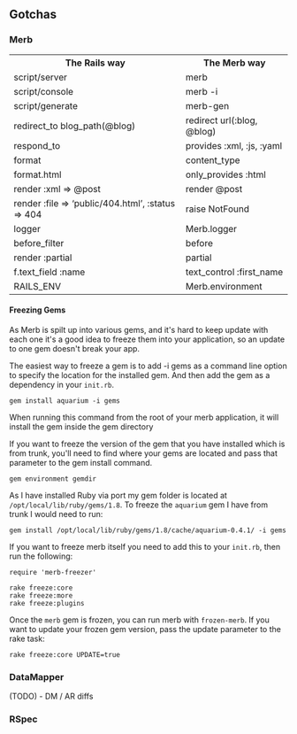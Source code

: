 ## Gotchas

### Merb
<table>
    <th>
        The Rails way
    </th>
    <th>
        The Merb way
    </th>
    <tr>
        <td>
            script/server
        </td>
        <td>
            merb
        </td>
    </tr>
    <tr>
        <td>
            script/console
        </td>
        <td>
            merb -i
        </td>
    </tr>
    <tr>
        <td>
            script/generate
        </td>
        <td>
            merb-gen
        </td>
    </tr>
    <tr>
        <td>
           redirect_to blog_path(@blog)
        </td>
        <td>
           redirect url(:blog, @blog)
        </td>
    </tr>
    <tr>
        <td>
           respond_to
        </td>
        <td>
           provides :xml, :js, :yaml
        </td>
    </tr>
    <tr>
        <td>
           format
        </td>
        <td>
           content_type
        </td>
    </tr>
    <tr>
        <td>
          format.html
        </td>
        <td>
           only_provides :html
        </td>
    </tr>
    <tr>
        <td>
           render :xml => @post
        </td>
        <td>
           render @post
        </td>
    </tr>
    <tr>
        <td>
          render :file => ‘public/404.html’, :status => 404
        </td>
        <td>
           raise NotFound
        </td>
    </tr>
    <tr>
        <td>
          logger
        </td>
        <td>
           Merb.logger
        </td>
    </tr>
    <tr>
        <td>
          before_filter
        </td>
        <td>
           before
        </td>
    </tr>
    <tr>
        <td>
          render :partial
        </td>
        <td>
           partial
        </td>
    </tr>
    <tr>
        <td>
          f.text_field :name
        </td>
        <td>
          text_control :first_name
        </td>
    </tr>
    <tr>
        <td>
          RAILS_ENV
        </td>
        <td>
          Merb.environment
        </td>
    </tr>    
</table>

#### Freezing Gems
As Merb is spilt up into various gems, and it's hard to keep update with each one it's a good idea to freeze them into your application, so an update to one gem doesn't break your app.

The easiest way to freeze a gem is to add -i gems as a command line option to specify the location for the installed gem. And then add the gem as a dependency in your `init.rb`.

    gem install aquarium -i gems

When running this command from the root of your merb application, it will install the gem inside the gem directory

If you want to freeze the version of the gem that you have installed which is from trunk, you'll need to find where your gems are located and pass that parameter to the gem install command.

    gem environment gemdir
    
As I have installed Ruby via port my gem folder is located at `/opt/local/lib/ruby/gems/1.8`.
To freeze the `aquarium` gem I have from trunk I would need to run:

    gem install /opt/local/lib/ruby/gems/1.8/cache/aquarium-0.4.1/ -i gems

If you want to freeze merb itself you need to add this to your `init.rb`, then run the following:

	require 'merb-freezer'
	
	rake freeze:core
	rake freeze:more
	rake freeze:plugins
	 
Once the `merb` gem is frozen, you can run merb with `frozen-merb`. If you want to update your frozen gem version, pass the update parameter to the rake task:

	rake freeze:core UPDATE=true

### DataMapper
(TODO) - DM / AR diffs

### RSpec